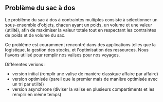 ## Problème du sac à dos

Le problème du sac à dos à contraintes multiples consiste à sélectionner un sous-ensemble d'objets, chacun ayant un poids, un volume et une valeur (utilité), afin de maximiser la valeur totale tout en respectant les contraintes de poids et de volume du sac.

Ce problème est couramment rencontré dans des applications telles que la logistique, la gestion des stocks, et l'optimisation des ressources. Nous l'avons utilisé pour remplir nos valises pour nos voyages.

Différentes verions :
- version initial (remplir une valise de manière classique affaire par affaire)
- version optimisée (pareil que le premier mais de manière optimisée avec un tri par utilité)
- version asynchrone (diviser la valise en plusieurs compartiments et les remplir en même temps)